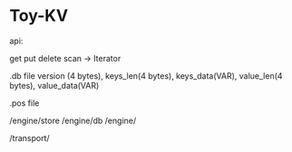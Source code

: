 # Toy-KV

api:

get
put
delete
scan -> Iterator


.db file
version (4 bytes), keys_len(4 bytes), keys_data(VAR), value_len(4 bytes), value_data(VAR)

.pos file

/engine/store
/engine/db
/engine/

/transport/